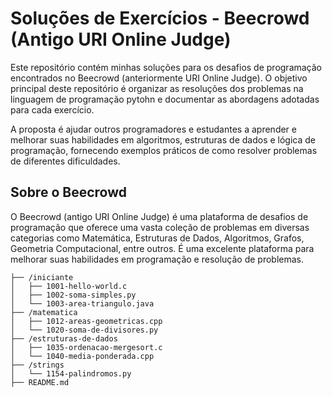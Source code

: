 # Soluções de Exercícios - Beecrowd (Antigo URI Online Judge)

Este repositório contém minhas soluções para os desafios de programação encontrados no Beecrowd (anteriormente URI Online Judge). O objetivo principal deste repositório é organizar as resoluções dos problemas na  linguagem  de programação pytohn e documentar as abordagens adotadas para cada exercício.

A proposta é ajudar outros programadores e estudantes a aprender e melhorar suas habilidades em algoritmos, estruturas de dados e lógica de programação, fornecendo exemplos práticos de como resolver problemas de diferentes dificuldades.

## Sobre o Beecrowd

O Beecrowd (antigo URI Online Judge) é uma plataforma de desafios de programação que oferece uma vasta coleção de problemas em diversas categorias como Matemática, Estruturas de Dados, Algoritmos, Grafos, Geometria Computacional, entre outros. É uma excelente plataforma para melhorar suas habilidades em programação e resolução de problemas.

```Beecrowd-Solutions
├── /iniciante
│   ├── 1001-hello-world.c
│   ├── 1002-soma-simples.py
│   └── 1003-area-triangulo.java
├── /matematica
│   ├── 1012-areas-geometricas.cpp
│   └── 1020-soma-de-divisores.py
├── /estruturas-de-dados
│   ├── 1035-ordenacao-mergesort.c
│   └── 1040-media-ponderada.cpp
├── /strings
│   └── 1154-palindromos.py
├── README.md

```
